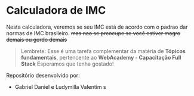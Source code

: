 # Calculadora de IMC
Nesta calculadora, veremos se seu IMC está de acordo com o padrao dar normas de IMC brasileiro.
~~mas nao se preocupe se você estiver magro demais ou gordo demais~~
> Lembrete: Esse é uma tarefa complementar da matéria de **Tópicos fundamentais**, pertencente ao **__WebAcademy - Capacitação Full Stack__**
Esperamos que tenha gostado!

Repositório desenvolvido por:
- Gabriel Daniel e Ludymilla Valentim
s